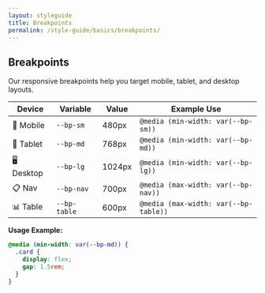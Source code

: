 ```yaml
---
layout: styleguide
title: Breakpoints
permalink: /style-guide/basics/breakpoints/
---
```


## Breakpoints

Our responsive breakpoints help you target mobile, tablet, and desktop layouts.

<table>
  <thead>
    <tr>
      <th>Device</th>
      <th>Variable</th>
      <th>Value</th>
      <th>Example Use</th>
    </tr>
  </thead>
  <tbody>
    <tr>
      <td>📱 Mobile</td>
      <td><code>--bp-sm</code></td>
      <td>480px</td>
      <td><code>@media (min-width: var(--bp-sm))</code></td>
    </tr>
    <tr>
      <td>📱 Tablet</td>
      <td><code>--bp-md</code></td>
      <td>768px</td>
      <td><code>@media (min-width: var(--bp-md))</code></td>
    </tr>
    <tr>
      <td>🖥️ Desktop</td>
      <td><code>--bp-lg</code></td>
      <td>1024px</td>
      <td><code>@media (min-width: var(--bp-lg))</code></td>
    </tr>
    <tr>
      <td>📋 Nav</td>
      <td><code>--bp-nav</code></td>
      <td>700px</td>
      <td><code>@media (max-width: var(--bp-nav))</code></td>
    </tr>
    <tr>
      <td>📊 Table</td>
      <td><code>--bp-table</code></td>
      <td>600px</td>
      <td><code>@media (max-width: var(--bp-table))</code></td>
    </tr>
  </tbody>
</table>

**Usage Example:**
```css
@media (min-width: var(--bp-md)) {
  .card {
    display: flex;
    gap: 1.5rem;
  }
}
```